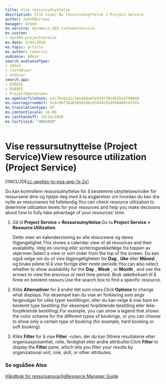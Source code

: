 ```yaml
---
title: Vise ressursutnyttelse
description: Slik viser du ressursutnyttelse i Project Service
author: JohnPBurrows
manager: kfend
ms.service: dynamics-365-customerservice
ms.custom:
- dyn365-projectservice
ms.date: 8/03/2018
ms.topic: article
ms.author: ruhercul
audience: Admin
search.audienceType:
- admin
- customizer
- enduser
search.app:
- D365CE
- D365PS
- ProjectOperations
ms.openlocfilehash: e2c76ed1d1c14e1bdadfe919770c4625e2f98840
ms.sourcegitcommit: 5c4c9bf3ba018562d6cb3443c01d550489c415fa
ms.translationtype: HT
ms.contentlocale: nb-NO
ms.lasthandoff: 10/16/2020
ms.locfileid: "4081693"
---
```

# <a name="view-resource-utilization-project-service"></a><span data-ttu-id="96d86-103">Vise ressursutnyttelse (Project Service)</span><span class="sxs-lookup"><span data-stu-id="96d86-103">View resource utilization (Project Service)</span></span>

[!INCLUDE[cc-applies-to-psa-app-1x-2x](../includes/cc-applies-to-psa-app-1x-2x.md)]

<span data-ttu-id="96d86-104">Du kan kontrollere ressursutnyttelse for å bestemme utnyttelsesnivåer for ressursene dine og hjelpe deg med å ta avgjørelser om hvordan du kan dra nytte av ressursenes tid fullstendig.</span><span class="sxs-lookup"><span data-stu-id="96d86-104">You can check resource utilization to determine utilization levels for your resources and help you make decisions about how to fully take advantage of your resources’ time.</span></span>  
  
1. <span data-ttu-id="96d86-105">Gå til **Project Service > Ressursutnyttelse**.</span><span class="sxs-lookup"><span data-stu-id="96d86-105">Go to **Project Service > Resource Utilization**.</span></span> 

     <span data-ttu-id="96d86-106">Dette viser en kalendervisning av alle ressursene og deres tilgjengelighet.</span><span class="sxs-lookup"><span data-stu-id="96d86-106">This shows a calendar view of all resources and their availability.</span></span> <span data-ttu-id="96d86-107">Velg en visning eller sorteringsrekkefølge fra toppen av skjermen.</span><span class="sxs-lookup"><span data-stu-id="96d86-107">Select a view or sort order from the top of the screen.</span></span> <span data-ttu-id="96d86-108">Du kan også velge om du vil vise tilgjengeligheten for **Dag** , **Uke** eller **Måned** , og bruke pilene til å vise forrige eller neste periode.</span><span class="sxs-lookup"><span data-stu-id="96d86-108">You can also select whether to show availability for the **Day** , **Week** , or **Month** , and use the arrows to view the previous or next time period.</span></span> <span data-ttu-id="96d86-109">Bruk søkeboksen til å finne en bestemt ressurs.</span><span class="sxs-lookup"><span data-stu-id="96d86-109">Use the search box to find a specific resource.</span></span>      
  
2. <span data-ttu-id="96d86-110">Klikk **Alternativer** for å endre det som vises.</span><span class="sxs-lookup"><span data-stu-id="96d86-110">Click **Options** to change what displays.</span></span> <span data-ttu-id="96d86-111">For eksempel kan du vise en forklaring som angir fargevalget for ulike typer bestillinger, eller du kan velge å vise bare en bestemt type bestilling (for eksempel forpliktende bestilling eller ikke-forpliktende bestilling).</span><span class="sxs-lookup"><span data-stu-id="96d86-111">For example, you can show a legend that shows the color scheme for the different types of bookings, or you can choose to show only a certain type of booking (for example, hard booking or soft booking).</span></span>  

3. <span data-ttu-id="96d86-112">Klikk **Filter** for å vise **Filter** -ruten, der du kan filtrere resultatene etter organisasjonsenhet, rolle, ferdighet eller andre attributter.</span><span class="sxs-lookup"><span data-stu-id="96d86-112">Click **Filter** to display the **Filter** pane, which lets you filter your results by organizational unit, role, skill, or other attributes.</span></span>  
  
### <a name="see-also"></a><span data-ttu-id="96d86-113">Se også</span><span class="sxs-lookup"><span data-stu-id="96d86-113">See Also</span></span>  
 [<span data-ttu-id="96d86-114">Håndbok for ressursansvarlig</span><span class="sxs-lookup"><span data-stu-id="96d86-114">Resource Manager Guide</span></span>](../psa/resource-manager-guide.md)

